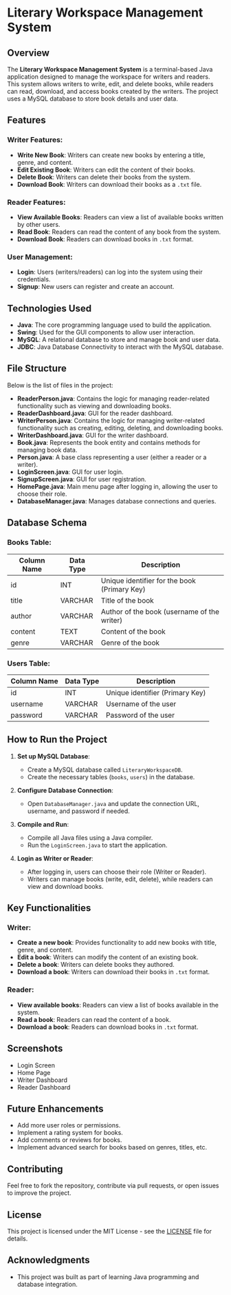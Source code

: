 # Literary Workspace Management System

## Overview
The **Literary Workspace Management System** is a terminal-based Java application designed to manage the workspace for writers and readers. This system allows writers to write, edit, and delete books, while readers can read, download, and access books created by the writers. The project uses a MySQL database to store book details and user data.

## Features

### Writer Features:
- **Write New Book**: Writers can create new books by entering a title, genre, and content.
- **Edit Existing Book**: Writers can edit the content of their books.
- **Delete Book**: Writers can delete their books from the system.
- **Download Book**: Writers can download their books as a `.txt` file.
  
### Reader Features:
- **View Available Books**: Readers can view a list of available books written by other users.
- **Read Book**: Readers can read the content of any book from the system.
- **Download Book**: Readers can download books in `.txt` format.
  
### User Management:
- **Login**: Users (writers/readers) can log into the system using their credentials.
- **Signup**: New users can register and create an account.

## Technologies Used
- **Java**: The core programming language used to build the application.
- **Swing**: Used for the GUI components to allow user interaction.
- **MySQL**: A relational database to store and manage book and user data.
- **JDBC**: Java Database Connectivity to interact with the MySQL database.

## File Structure
Below is the list of files in the project:

- **ReaderPerson.java**: Contains the logic for managing reader-related functionality such as viewing and downloading books.
- **ReaderDashboard.java**: GUI for the reader dashboard.
- **WriterPerson.java**: Contains the logic for managing writer-related functionality such as creating, editing, deleting, and downloading books.
- **WriterDashboard.java**: GUI for the writer dashboard.
- **Book.java**: Represents the book entity and contains methods for managing book data.
- **Person.java**: A base class representing a user (either a reader or a writer).
- **LoginScreen.java**: GUI for user login.
- **SignupScreen.java**: GUI for user registration.
- **HomePage.java**: Main menu page after logging in, allowing the user to choose their role.
- **DatabaseManager.java**: Manages database connections and queries.

## Database Schema

### Books Table:
| Column Name     | Data Type | Description                                 |
|-----------------|-----------|---------------------------------------------|
| id              | INT       | Unique identifier for the book (Primary Key)|
| title           | VARCHAR   | Title of the book                           |
| author          | VARCHAR   | Author of the book (username of the writer) |
| content         | TEXT      | Content of the book                         |
| genre           | VARCHAR   | Genre of the book                           |

### Users Table:
| Column Name     | Data Type | Description                 |
|-----------------|-----------|-----------------------------|
| id              | INT       | Unique identifier (Primary Key)|
| username        | VARCHAR   | Username of the user         |
| password        | VARCHAR   | Password of the user         |

## How to Run the Project
1. **Set up MySQL Database**: 
   - Create a MySQL database called `LiteraryWorkspaceDB`.
   - Create the necessary tables (`books`, `users`) in the database.

2. **Configure Database Connection**:
   - Open `DatabaseManager.java` and update the connection URL, username, and password if needed.

3. **Compile and Run**:
   - Compile all Java files using a Java compiler.
   - Run the `LoginScreen.java` to start the application.

4. **Login as Writer or Reader**:
   - After logging in, users can choose their role (Writer or Reader).
   - Writers can manage books (write, edit, delete), while readers can view and download books.

## Key Functionalities

### Writer:
- **Create a new book**: Provides functionality to add new books with title, genre, and content.
- **Edit a book**: Writers can modify the content of an existing book.
- **Delete a book**: Writers can delete books they authored.
- **Download a book**: Writers can download their books in `.txt` format.

### Reader:
- **View available books**: Readers can view a list of books available in the system.
- **Read a book**: Readers can read the content of a book.
- **Download a book**: Readers can download books in `.txt` format.

## Screenshots
- Login Screen
- Home Page
- Writer Dashboard
- Reader Dashboard

## Future Enhancements
- Add more user roles or permissions.
- Implement a rating system for books.
- Add comments or reviews for books.
- Implement advanced search for books based on genres, titles, etc.

## Contributing
Feel free to fork the repository, contribute via pull requests, or open issues to improve the project.

## License
This project is licensed under the MIT License - see the [LICENSE](LICENSE) file for details.

## Acknowledgments
- This project was built as part of learning Java programming and database integration.
